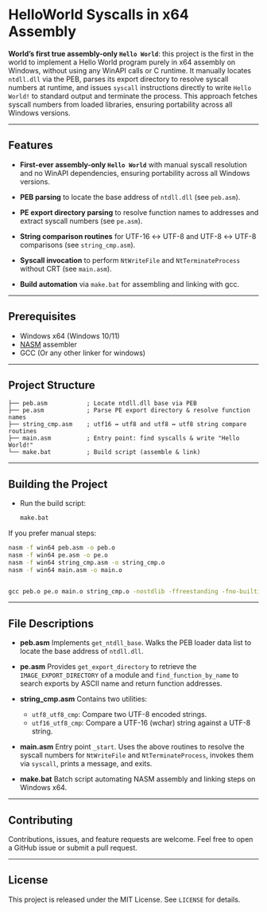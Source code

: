 # HelloWorld Syscalls in x64 Assembly

**World’s first true assembly-only `Hello World`**: this project is the first in the world to implement a Hello World program purely in x64 assembly on Windows, without using any WinAPI calls or C runtime. It manually locates `ntdll.dll` via the PEB, parses its export directory to resolve syscall numbers at runtime, and issues `syscall` instructions directly to write `Hello World!` to standard output and terminate the process. This approach fetches syscall numbers from loaded libraries, ensuring portability across all Windows versions.

---

## Features

* **First-ever assembly-only `Hello World`** with manual syscall resolution and no WinAPI dependencies, ensuring portability across all Windows versions.

* **PEB parsing** to locate the base address of `ntdll.dll` (see `peb.asm`).

* **PE export directory parsing** to resolve function names to addresses and extract syscall numbers (see `pe.asm`).

* **String comparison routines** for UTF-16 ↔ UTF-8 and UTF-8 ↔ UTF-8 comparisons (see `string_cmp.asm`).

* **Syscall invocation** to perform `NtWriteFile` and `NtTerminateProcess` without CRT (see `main.asm`).

* **Build automation** via `make.bat` for assembling and linking with gcc.

---

## Prerequisites

* Windows x64 (Windows 10/11)
* [NASM](https://www.nasm.us/) assembler
* GCC (Or any other linker for windows) 


---

## Project Structure

```
├── peb.asm           ; Locate ntdll.dll base via PEB
├── pe.asm            ; Parse PE export directory & resolve function names
├── string_cmp.asm    ; utf16 ↔ utf8 and utf8 ↔ utf8 string compare routines
├── main.asm          ; Entry point: find syscalls & write "Hello World!"
└── make.bat          ; Build script (assemble & link)
```

---

## Building the Project

- Run the build script:

   ```bat
   make.bat
   ```

If you prefer manual steps:

```bat
nasm -f win64 peb.asm -o peb.o
nasm -f win64 pe.asm -o pe.o
nasm -f win64 string_cmp.asm -o string_cmp.o
nasm -f win64 main.asm -o main.o


gcc peb.o pe.o main.o string_cmp.o -nostdlib -ffreestanding -fno-builtin -Wl,-e,_start -static -s -o HelloWorld.exe
```

---


## File Descriptions

* **peb.asm**
  Implements `get_ntdll_base`. Walks the PEB loader data list to locate the base address of `ntdll.dll`.

* **pe.asm**
  Provides `get_export_directory` to retrieve the `IMAGE_EXPORT_DIRECTORY` of a module and `find_function_by_name` to search exports by ASCII name and return function addresses.

* **string\_cmp.asm**
  Contains two utilities:

  * `utf8_utf8_cmp`: Compare two UTF-8 encoded strings.
  * `utf16_utf8_cmp`: Compare a UTF-16 (wchar) string against a UTF-8 string.

* **main.asm**
  Entry point `_start`. Uses the above routines to resolve the syscall numbers for `NtWriteFile` and `NtTerminateProcess`, invokes them via `syscall`, prints a message, and exits.

* **make.bat**
  Batch script automating NASM assembly and linking steps on Windows x64.

---

## Contributing

Contributions, issues, and feature requests are welcome. Feel free to open a GitHub issue or submit a pull request.

---

## License

This project is released under the MIT License. See `LICENSE` for details.
